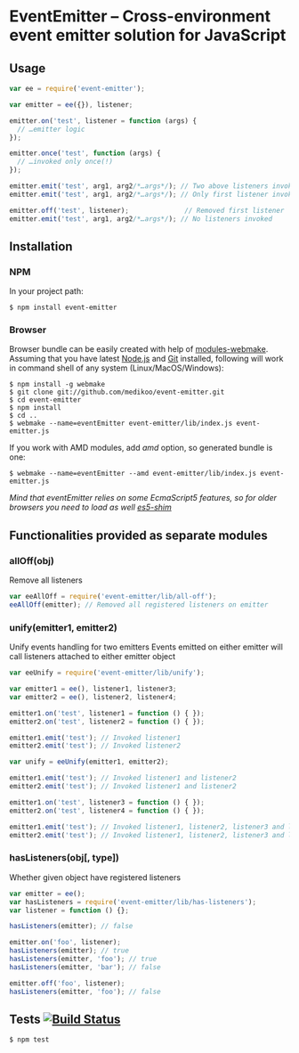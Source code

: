 # EventEmitter – Cross-environment event emitter solution for JavaScript

## Usage

```javascript
var ee = require('event-emitter');

var emitter = ee({}), listener;

emitter.on('test', listener = function (args) {
  // …emitter logic
});

emitter.once('test', function (args) {
  // …invoked only once(!)
});

emitter.emit('test', arg1, arg2/*…args*/); // Two above listeners invoked
emitter.emit('test', arg1, arg2/*…args*/); // Only first listener invoked

emitter.off('test', listener);              // Removed first listener
emitter.emit('test', arg1, arg2/*…args*/); // No listeners invoked
```

## Installation
### NPM

In your project path:

	$ npm install event-emitter

### Browser

Browser bundle can be easily created with help of [modules-webmake](https://github.com/medikoo/modules-webmake). Assuming that you have latest [Node.js](http://nodejs.org/) and [Git](http://git-scm.com/) installed, following will work in command shell of any system (Linux/MacOS/Windows):

```
$ npm install -g webmake
$ git clone git://github.com/medikoo/event-emitter.git
$ cd event-emitter
$ npm install
$ cd ..
$ webmake --name=eventEmitter event-emitter/lib/index.js event-emitter.js
```

If you work with AMD modules, add _amd_ option, so generated bundle is one:

```
$ webmake --name=eventEmitter --amd event-emitter/lib/index.js event-emitter.js
```

_Mind that eventEmitter relies on some EcmaScript5 features, so for older browsers you need to load as well [es5-shim](https://github.com/kriskowal/es5-shim)_

## Functionalities provided as separate modules

### allOff(obj)

Remove all listeners

```javascript
var eeAllOff = require('event-emitter/lib/all-off');
eeAllOff(emitter); // Removed all registered listeners on emitter
```

### unify(emitter1, emitter2)

Unify events handling for two emitters
Events emitted on either emitter will call listeners attached to either emitter object

```javascript
var eeUnify = require('event-emitter/lib/unify');

var emitter1 = ee(), listener1, listener3;
var emitter2 = ee(), listener2, listener4;

emitter1.on('test', listener1 = function () { });
emitter2.on('test', listener2 = function () { });

emitter1.emit('test'); // Invoked listener1
emitter2.emit('test'); // Invoked listener2

var unify = eeUnify(emitter1, emitter2);

emitter1.emit('test'); // Invoked listener1 and listener2
emitter2.emit('test'); // Invoked listener1 and listener2

emitter1.on('test', listener3 = function () { });
emitter2.on('test', listener4 = function () { });

emitter1.emit('test'); // Invoked listener1, listener2, listener3 and listener4
emitter2.emit('test'); // Invoked listener1, listener2, listener3 and listener4
```

### hasListeners(obj[, type])

Whether given object have registered listeners

```javascript
var emitter = ee();
var hasListeners = require('event-emitter/lib/has-listeners');
var listener = function () {};

hasListeners(emitter); // false

emitter.on('foo', listener);
hasListeners(emitter); // true
hasListeners(emitter, 'foo'); // true
hasListeners(emitter, 'bar'); // false

emitter.off('foo', listener);
hasListeners(emitter, 'foo'); // false
```

## Tests [![Build Status](https://secure.travis-ci.org/medikoo/event-emitter.png?branch=master)](https://secure.travis-ci.org/medikoo/event-emitter)

	$ npm test
